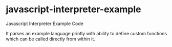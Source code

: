 # javascript-interpreter-example

Javascript Interpreter Example Code

It parses an example language printly with ability to define custom functions which can be called directly from within it.
